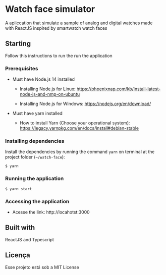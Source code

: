 # Watch face simulator

A apliccation that simulate a sample of analog and digital watches made with ReactJS inspired by smartwatch watch faces

## Starting

Follow this instructions to run the run the application

### Prerequisites

- Must have Node.js 14 installed

  - Installing Node.js for Linux: https://phoenixnap.com/kb/install-latest-node-js-and-nmp-on-ubuntu

  - Installing Node.js for Windows: https://nodejs.org/en/download/

- Must have yarn installed

  - How to install Yarn (Choose your operational system): https://legacy.yarnpkg.com/en/docs/install#debian-stable

### Installing dependencies

Install the dependencies by running the command `yarn` on terminal at the project folder (`~/watch-face`):

```shell
$ yarn
```

### Running the application

```shell
$ yarn start
```

### Accessing the application

- Acesse the link: http://locahotst:3000

## Built with

ReactJS and Typescript

## Licença

Esse projeto está sob a MIT License
